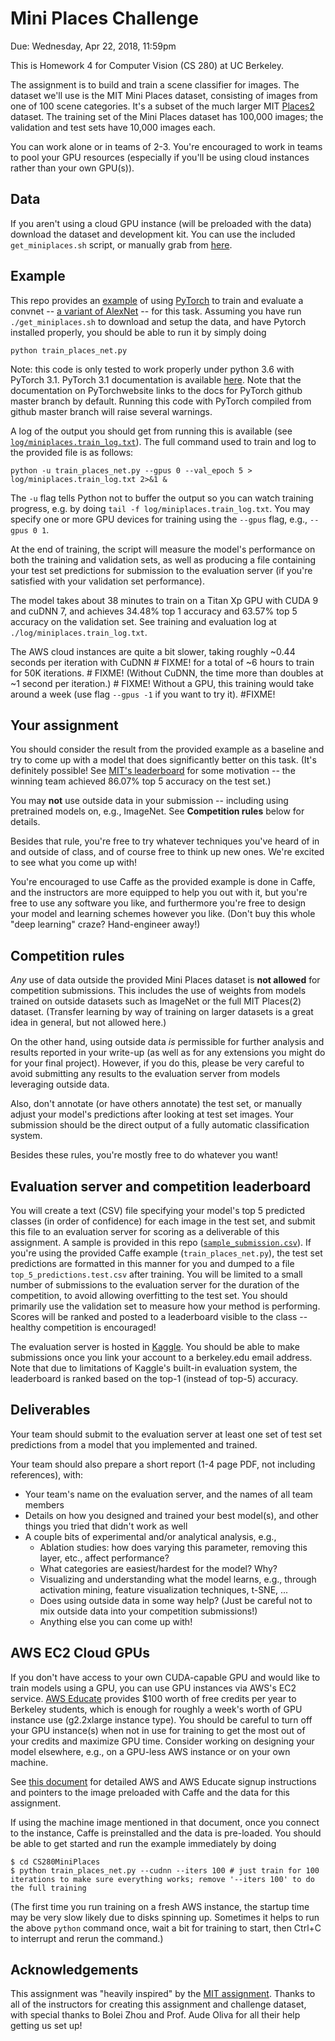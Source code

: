 # Mini Places Challenge

Due: Wednesday, Apr 22, 2018, 11:59pm

This is Homework 4 for Computer Vision (CS 280) at UC Berkeley.

The assignment is to build and train a scene classifier for images.
The dataset we'll use is the MIT Mini Places dataset,
consisting of images from one of 100 scene categories.
It's a subset of the much larger MIT [Places2](http://places2.csail.mit.edu/) dataset.
The training set of the Mini Places dataset has 100,000 images;
the validation and test sets have 10,000 images each.

You can work alone or in teams of 2-3.
You're encouraged to work in teams to pool your GPU resources
(especially if you'll be using cloud instances rather than your own GPU(s)).

## Data

If you aren't using a cloud GPU instance (will be preloaded with the data)
download the dataset and development kit.
You can use the included `get_miniplaces.sh` script, or manually grab from
[here](http://dl.caffe.berkeleyvision.org/mit_mini_places/).

## Example

This repo provides an [example](https://github.com/jxwuyi/CS280_SP18_HW4/blob/master/train_places_net.py)
of using [PyTorch](http://pytorch.org/) to train and evaluate a convnet --
[a variant of AlexNet](https://github.com/jxwuyi/CS280_SP18_HW4/blob/master/models.py) -- for this task.
Assuming you have run `./get_miniplaces.sh` to download and setup the data, and have
Pytorch installed properly, you should be able to run it by simply doing

```
python train_places_net.py
```

Note: this code is only tested to work properly under python 3.6 with PyTorch 3.1. PyTorch 3.1 documentation is available [here](http://pytorch.org/docs/0.3.1/). Note that the documentation on PyTorchwebsite links to the docs for PyTorch github master branch by default. Running this code with PyTorch compiled from github master branch will raise several warnings.

A log of the output you should get from running this is available
(see [`log/miniplaces.train_log.txt`](https://github.com/jxwuyi/CS280_SP18_HW4/blob/master/log/miniplaces.train_log.txt)).
The full command used to train and log to the provided file is as follows:

```
python -u train_places_net.py --gpus 0 --val_epoch 5 > log/miniplaces.train_log.txt 2>&1 &
```

The `-u` flag tells Python not to buffer the output so you can watch training progress,
e.g. by doing `tail -f log/miniplaces.train_log.txt`.
You may specify one or more GPU devices for training using the `--gpus` flag, e.g., `--gpus 0 1`.

At the end of training, the script will measure the model's performance on both the training and validation sets,
as well as producing a file containing your test set predictions for submission to the evaluation server
(if you're satisfied with your validation set performance).

The model takes about 38 minutes to train on a Titan Xp GPU with CUDA 9 and cuDNN 7,
and achieves 34.48% top 1 accuracy and 63.57% top 5 accuracy on the validation set.
See training and evaluation log at `./log/miniplaces.train_log.txt`.

The AWS cloud instances are quite a bit slower, taking roughly ~0.44 seconds per iteration with CuDNN # FIXME!
for a total of ~6 hours to train for 50K iterations. # FIXME!
(Without CuDNN, the time more than doubles at ~1 second per iteration.) # FIXME!
Without a GPU, this training would take around a week (use flag `--gpus -1` if you want to try it). #FIXME!

## Your assignment

You should consider the result from the provided example as a baseline
and try to come up with a model that does significantly better on this task.
(It's definitely possible! See
[MIT's leaderboard](http://miniplaces.csail.mit.edu/leaderboard-team.php)
for some motivation -- the winning team achieved 86.07% top 5 accuracy on the test set.)

You may **not** use outside data in your submission -- including using pretrained models on, e.g., ImageNet.
See **Competition rules** below for details.

Besides that rule, you're free to try whatever techniques you've heard of in and outside of class,
and of course free to think up new ones.
We're excited to see what you come up with!

You're encouraged to use Caffe as the provided example is done in Caffe,
and the instructors are more equipped to help you out with it,
but you're free to use any software you like, and furthermore you're
free to design your model and learning schemes however you like.
(Don't buy this whole "deep learning" craze? Hand-engineer away!)

## Competition rules

*Any* use of data outside the provided Mini Places dataset is **not allowed** for competition submissions.
This includes the use of weights from models trained on outside datasets such as ImageNet or the full MIT Places(2) dataset.
(Transfer learning by way of training on larger datasets is a great idea in general, but not allowed here.)

On the other hand, using outside data *is* permissible for further analysis and results reported in your write-up
(as well as for any extensions you might do for your final project).
However, if you do this, please be very careful to avoid submitting any results to the evaluation server
from models leveraging outside data.

Also, don't annotate (or have others annotate) the test set, or manually adjust your model's predictions after looking at test set images.
Your submission should be the direct output of a fully automatic classification system.

Besides these rules, you're mostly free to do whatever you want!

## Evaluation server and competition leaderboard

You will create a text (CSV) file specifying your model's
top 5 predicted classes (in order of confidence) for each image in the test set,
and submit this file to an evaluation server for scoring as a deliverable of this assignment.
A sample is provided in this repo ([`sample_submission.csv`](https://github.com/jxwuyi/CS280_SP18_HW4/blob/master/sample_submission.csv)).
If you're using the provided Caffe example (`train_places_net.py`),
the test set predictions are formatted in this manner for you
and dumped to a file `top_5_predictions.test.csv` after training.
You will be limited to a small number of submissions to the evaluation server
for the duration of the competition, to avoid allowing overfitting to the test set.
You should primarily use the validation set to measure how your method is performing.
Scores will be ranked and posted to a leaderboard visible to the class -- healthy competition is encouraged!

The evaluation server is hosted in [Kaggle](https://inclass.kaggle.com/c/cs280-mini-places). You should be able to make submissions once you link your account to a berkeley.edu email address. Note that due to limitations of Kaggle's built-in evaluation system, the leaderboard is ranked based on the top-1 (instead of top-5) accuracy.

## Deliverables

Your team should submit to the evaluation server at least one set of test set predictions
from a model that you implemented and trained.

Your team should also prepare a short report (1-4 page PDF, not including references), with:

  - Your team's name on the evaluation server, and the names of all team members
  - Details on how you designed and trained your best model(s),
    and other things you tried that didn't work as well
  - A couple bits of experimental and/or analytical analysis, e.g.,
      - Ablation studies: how does varying this parameter,
        removing this layer, etc., affect performance?
      - What categories are easiest/hardest for the model? Why?
      - Visualizing and understanding what the model learns,
        e.g., through activation mining, feature visualization techniques,
        t-SNE, ...
      - Does using outside data in some way help?
        (Just be careful not to mix outside data into your competition submissions!)
      - Anything else you can come up with!

## AWS EC2 Cloud GPUs

If you don't have access to your own CUDA-capable GPU and would like to train models using a GPU,
you can use GPU instances via AWS's EC2 service.
[AWS Educate](https://aws.amazon.com/education/awseducate/)
provides $100 worth of free credits per year to Berkeley students,
which is enough for roughly a week's worth of GPU instance use (g2.2xlarge instance type).
You should be careful to turn off your GPU instance(s)
when not in use for training to get the most out of your credits and maximize GPU time.
Consider working on designing your model elsewhere,
e.g., on a GPU-less AWS instance or on your own machine.

See [this document](https://docs.google.com/document/d/1pftupvlGWsJYqfm1wOShj95Ye_sqEm0yP_JVsc4mYJk/edit)
for detailed AWS and AWS Educate signup instructions and
pointers to the image preloaded with Caffe and the data for this assignment.

If using the machine image mentioned in that document, once you connect to the instance,
Caffe is preinstalled and the data is pre-loaded.
You should be able to get started and run the example immediately by doing
```
$ cd CS280MiniPlaces
$ python train_places_net.py --cudnn --iters 100 # just train for 100 iterations to make sure everything works; remove '--iters 100' to do the full training
```

(The first time you run training on a fresh AWS instance, the startup time may be very slow likely due to disks spinning up.
Sometimes it helps to run the above `python` command once, wait a bit for training to start, then Ctrl+C to interrupt and rerun the command.)

## Acknowledgements

This assignment was "heavily inspired" by the [MIT assignment](http://6.869.csail.mit.edu/fa15/project.html).
Thanks to all of the instructors for creating this assignment and challenge dataset,
with special thanks to Bolei Zhou and Prof. Aude Oliva for all their help getting us set up!
